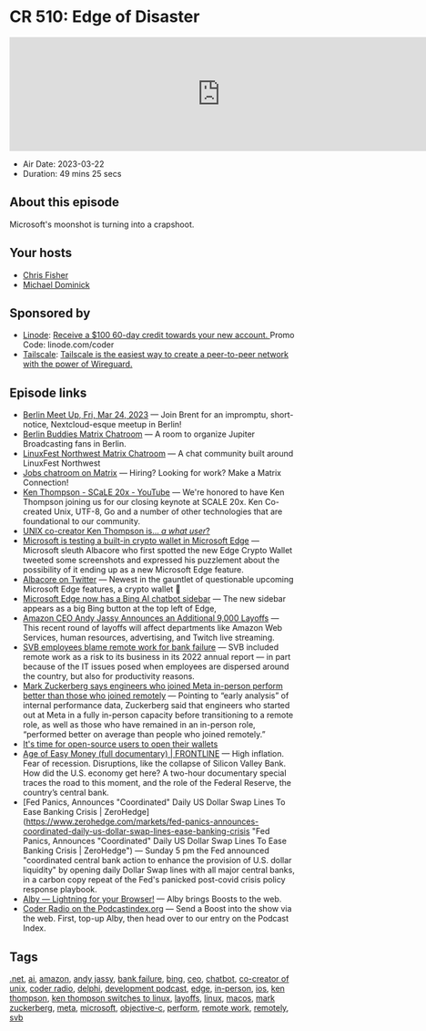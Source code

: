 # CR 510: Edge of Disaster

<iframe src="https://player.fireside.fm/v2/MLf2ZzhC+naY8BW3s?theme=dark" width="740" height="200" frameborder="0" scrolling="no"></iframe>

* Air Date: 2023-03-22
* Duration: 49 mins 25 secs

## About this episode

Microsoft's moonshot is turning into a crapshoot.

## Your hosts
* [Chris Fisher](https://coder.show/hosts/chrislas)
* [Michael Dominick](https://coder.show/hosts/michael)

## Sponsored by

  * [Linode](https://linode.com/coder): [Receive a $100 60-day credit towards your new account. ](https://linode.com/coder) Promo Code: linode.com/coder
  * [Tailscale](https://tailscale.com/coder): [Tailscale is the easiest way to create a peer-to-peer network with the power of Wireguard. ](https://tailscale.com/coder)



## Episode links

  * [Berlin Meet Up, Fri, Mar 24, 2023](https://www.meetup.com/jupiterbroadcasting/events/292343727/ "Berlin Meet Up, Fri, Mar 24, 2023") — Join Brent for an impromptu, short-notice, Nextcloud-esque meetup in Berlin!
  * [Berlin Buddies Matrix Chatroom](https://bit.ly/berlinbuds "Berlin Buddies Matrix Chatroom") — A room to organize Jupiter Broadcasting fans in Berlin.
  * [LinuxFest Northwest Matrix Chatroom](https://bit.ly/lfnwchat "LinuxFest Northwest Matrix Chatroom") — A chat community built around LinuxFest Northwest
  * [Jobs chatroom on Matrix](https://bit.ly/jupiterjobs "Jobs chatroom on Matrix") — Hiring? Looking for work? Make a Matrix Connection! 
  * [Ken Thompson - SCaLE 20x - YouTube](https://www.youtube.com/watch?v=kaandEt_pKw&t=3471s "Ken Thompson - SCaLE 20x - YouTube") — We're honored to have Ken Thompson joining us for our closing keynote at SCALE 20x. Ken Co-created Unix, UTF-8, Go and a number of other technologies that are foundational to our community.
  * [UNIX co-creator Ken Thompson is… _a what user_?](https://www.theregister.com/2023/03/17/ken_thompson_is_a_maccie/ "UNIX co-creator Ken Thompson is… <em>a what user</em>?")
  * [Microsoft is testing a built-in crypto wallet in Microsoft Edge](https://www.bleepingcomputer.com/news/microsoft/microsoft-is-testing-a-built-in-crypto-wallet-in-microsoft-edge/ "Microsoft is testing a built-in crypto wallet in Microsoft Edge") — Microsoft sleuth Albacore who first spotted the new Edge Crypto Wallet tweeted some screenshots and expressed his puzzlement about the possibility of it ending up as a new Microsoft Edge feature.
  * [Albacore on Twitter](https://twitter.com/thebookisclosed/status/1636759487829917698 "Albacore on Twitter") — Newest in the gauntlet of questionable upcoming Microsoft Edge features, a crypto wallet 💸
  * [Microsoft Edge now has a Bing AI chatbot sidebar](https://www.theverge.com/2023/3/14/23639375/microsoft-edge-bing-ai-sidebar-chatbot-feature "Microsoft Edge now has a Bing AI chatbot sidebar") — The new sidebar appears as a big Bing button at the top left of Edge,
  * [Amazon CEO Andy Jassy Announces an Additional 9,000 Layoffs](https://gizmodo.com/amazon-amazon-web-services-layoffs-twitch-1850243262 "Amazon CEO Andy Jassy Announces an Additional 9,000 Layoffs") — This recent round of layoffs will affect departments like Amazon Web Services, human resources, advertising, and Twitch live streaming.
  * [SVB employees blame remote work for bank failure](https://www.axios.com/2023/03/17/svb-employees-blame-remote-work-for-bank-failure "SVB employees blame remote work for bank failure") — SVB included remote work as a risk to its business in its 2022 annual report — in part because of the IT issues posed when employees are dispersed around the country, but also for productivity reasons.
  * [Mark Zuckerberg says engineers who joined Meta in-person perform better than those who joined remotely](https://techcrunch.com/2023/03/14/mark-zuckerberg-says-engineers-who-joined-meta-in-person-perform-better-than-those-who-joined-remotely/ "Mark Zuckerberg says engineers who joined Meta in-person perform better than those who joined remotely") — Pointing to “early analysis” of internal performance data, Zuckerberg said that engineers who started out at Meta in a fully in-person capacity before transitioning to a remote role, as well as those who have remained in an in-person role, “performed better on average than people who joined remotely.”
  * [It's time for open-source users to open their wallets](https://www.zdnet.com/article/its-time-for-open-source-users-to-open-their-wallets/ "It's time for open-source users to open their wallets")
  * [Age of Easy Money (full documentary) | FRONTLINE](https://www.youtube.com/watch?v=EpMLAQbSYAw "Age of Easy Money \(full documentary\) | FRONTLINE") — High inflation. Fear of recession. Disruptions, like the collapse of Silicon Valley Bank. How did the U.S. economy get here? A two-hour documentary special traces the road to this moment, and the role of the Federal Reserve, the country’s central bank.
  * [Fed Panics, Announces "Coordinated" Daily US Dollar Swap Lines To Ease Banking Crisis | ZeroHedge](https://www.zerohedge.com/markets/fed-panics-announces-coordinated-daily-us-dollar-swap-lines-ease-banking-crisis "Fed Panics, Announces "Coordinated" Daily US Dollar Swap Lines To Ease Banking Crisis | ZeroHedge") — Sunday 5 pm the Fed announced "coordinated central bank action to enhance the provision of U.S. dollar liquidity" by opening daily Dollar Swap lines with all major central banks, in a carbon copy repeat of the Fed's panicked post-covid crisis policy response playbook.
  * [Alby — Lightning for your Browser!](https://getalby.com/ "Alby — Lightning for your Browser!") — Alby brings Boosts to the web.
  * [Coder Radio on the Podcastindex.org](https://podcastindex.org/podcast/487548 "Coder Radio on the Podcastindex.org") — Send a Boost into the show via the web. First, top-up Alby, then head over to our entry on the Podcast Index.



## Tags

[.net](https://coder.show/tags/.net), [ai](https://coder.show/tags/ai), [amazon](https://coder.show/tags/amazon), [andy jassy](https://coder.show/tags/andy%20jassy), [bank failure](https://coder.show/tags/bank%20failure), [bing](https://coder.show/tags/bing), [ceo](https://coder.show/tags/ceo), [chatbot](https://coder.show/tags/chatbot), [co-creator of unix](https://coder.show/tags/co-creator%20of%20unix), [coder radio](https://coder.show/tags/coder%20radio), [delphi](https://coder.show/tags/delphi), [development podcast](https://coder.show/tags/development%20podcast), [edge](https://coder.show/tags/edge), [in-person](https://coder.show/tags/in-person), [ios](https://coder.show/tags/ios), [ken thompson](https://coder.show/tags/ken%20thompson), [ken thompson switches to linux](https://coder.show/tags/ken%20thompson%20switches%20to%20linux), [layoffs](https://coder.show/tags/layoffs), [linux](https://coder.show/tags/linux), [macos](https://coder.show/tags/macos), [mark zuckerberg](https://coder.show/tags/mark%20zuckerberg), [meta](https://coder.show/tags/meta), [microsoft](https://coder.show/tags/microsoft), [objective-c](https://coder.show/tags/objective-c), [perform](https://coder.show/tags/perform), [remote work](https://coder.show/tags/remote%20work), [remotely](https://coder.show/tags/remotely), [svb](https://coder.show/tags/svb)